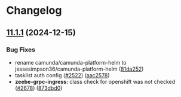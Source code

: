 # Changelog

## [11.1.1](https://github.com/jessesimpson36/camunda-platform-helm/compare/camunda-platform-8.6-v11.1.0...camunda-platform-8.6-11.1.1) (2024-12-15)


### Bug Fixes

* rename camunda/camunda-platform-helm to jessesimpson36/camunda-platform-helm ([81da252](https://github.com/jessesimpson36/camunda-platform-helm/commit/81da2524f5b57c575ddc4075ab92149fbb2dd6f5))
* tasklist auth config ([#2522](https://github.com/jessesimpson36/camunda-platform-helm/issues/2522)) ([aac2578](https://github.com/jessesimpson36/camunda-platform-helm/commit/aac2578d4701d44918f250b299693643a6de767e))
* **zeebe-grpc-ingress:** class check for openshift was not checked ([#2678](https://github.com/jessesimpson36/camunda-platform-helm/issues/2678)) ([873dbd0](https://github.com/jessesimpson36/camunda-platform-helm/commit/873dbd08ca63292312e5965b2d5d43daeaa7da4f))
